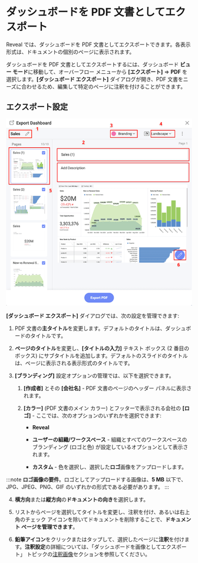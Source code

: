 # ダッシュボードを PDF 文書としてエクスポート

Reveal では、ダッシュボードを PDF 文書としてエクスポートできます。各表示形式は、ドキュメントの個別のページに表示されます。

ダッシュボードを PDF 文書としてエクスポートするには、ダッシュボード **ビュー モード**に移動して、オーバーフロー メニューから **[エクスポート]** ⇒ **PDF** を選択します。**[ダッシュボード エクスポート]** ダイアログが開き、PDF 文書をニーズに合わせるため、編集して特定のページに注釈を付けることができます。

## エクスポート設定

![Settings for PDF document in the Export Dashboard menu](images/export-pdf-options.png)

**[ダッシュボード エクスポート]** ダイアログでは、次の設定を管理できます:

1.  PDF 文書の**主タイトル**を変更します。デフォルトのタイトルは、ダッシュボードのタイトルです。

2.  **ページのタイトル**を変更し、**[タイトルの入力]** テキスト ボックス (2 番目のボックス) にサブタイトルを追加します。デフォルトのスライドのタイトルは、ページに表示される表示形式のタイトルです。

3.  **[ブランディング]** 設定オプションの管理では、以下を選択できます。

    1.  **[作成者]** とその **[会社名]** - PDF 文書のページのヘッダー パネルに表示されます。

    2.  **[カラー]** (PDF 文書のメイン カラー) とフッターで表示される会社の **[ロゴ]** - ここでは、次のオプションのいずれかを選択できます:

        - **Reveal**

        - **ユーザーの組織/ワークスペース** - 組織とすべてのワークスペースのブランディング (ロゴと色) が設定しているオプションとして表示されます。

        - **カスタム** - 色を選択し、選択した**ロゴ**画像をアップロードします。

:::note
**ロゴ画像の要件**。ロゴとしてアップロードする画像は、**5 MB** 以下で、JPG、JPEG、PNG、GIF のいずれかの形式である必要があります。
:::

4.  **横方向**または**縦方向**の**ドキュメントの向き**を選択します。

5.  リストからページを選択してタイトルを変更し、注釈を付け、あるいは右上角のチェック アイコンを除いてドキュメントを削除することで、**ドキュメント ページを管理できます**。

6.  **鉛筆アイコン**をクリックまたはタップして、選択したページに**注釈**を付けます。**注釈設定**の詳細については、「ダッシュボードを画像としてエクスポート」 トピックの[注釈画像](dashboard-export-image.md#注釈画像)セクションを参照してください。
